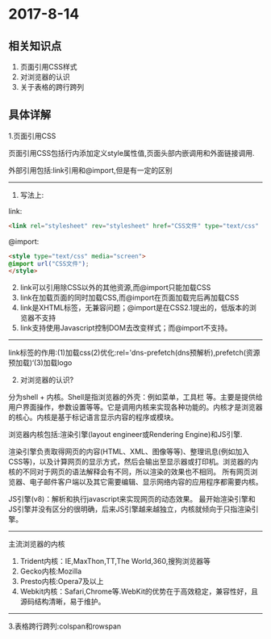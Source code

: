 # 2017-8-14

## 相关知识点

1. 页面引用CSS样式 
2. 对浏览器的认识
3. 关于表格的跨行跨列

## 具体详解

1.页面引用CSS

页面引用CSS包括行内添加定义style属性值,页面头部内嵌调用和外面链接调用.

外部引用包括:link引用和@import,但是有一定的区别
***
1. 写法上:

link:

```html
<link rel="stylesheet" rev="stylesheet" href="CSS文件" type="text/css" media="all" />
```
@import:

```html
<style type="text/css" media="screen">   
@import url("CSS文件");   
</style>
```

2. link可以引用除CSS以外的其他资源,而@import只能加载CSS
3. link在加载页面的同时加载CSS,而@import在页面加载完后再加载CSS
4. link是XHTML标签，无兼容问题；@import是在CSS2.1提出的，低版本的浏览器不支持
5. link支持使用Javascript控制DOM去改变样式；而@import不支持。
***

link标签的作用:(1)加载css(2)优化:rel='dns-prefetch(dns预解析),prefetch(资源预加载)‘(3)加载logo



2. 对浏览器的认识?

分为shell + 内核。Shell是指浏览器的外壳：例如菜单，工具栏 等。主要是提供给用户界面操作，参数设置等等。它是调用内核来实现各种功能的。内核才是浏览器的核心。内核是基于标记语言显示内容的程序或模块。

浏览器内核包括:渲染引擎(layout engineer或Rendering Engine)和JS引擎.

渲染引擎负责取得网页的内容(HTML、XML、图像等等)、整理讯息(例如加入CSS等)，以及计算网页的显示方式，然后会输出至显示器或打印机。浏览器的内核的不同对于网页的语法解释会有不同，所以渲染的效果也不相同。 所有网页浏览器、电子邮件客户端以及其它需要编辑、显示网络内容的应用程序都需要内核。

JS引擎(v8)：解析和执行javascript来实现网页的动态效果。 最开始渲染引擎和JS引擎并没有区分的很明确，后来JS引擎越来越独立，内核就倾向于只指渲染引擎。
***
主流浏览器的内核

1. Trident内核：IE,MaxThon,TT,The World,360,搜狗浏览器等
2. Gecko内核:Mozilla
3. Presto内核:Opera7及以上
4. Webkit内核：Safari,Chrome等.WebKit的优势在于高效稳定，兼容性好，且源码结构清晰，易于维护。
***

3.表格跨行跨列:colspan和rowspan
